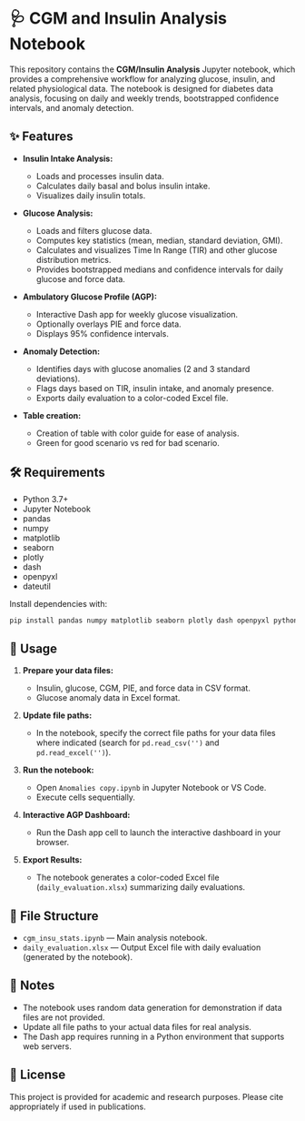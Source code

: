 # 🩺 CGM and Insulin Analysis Notebook

This repository contains the **CGM/Insulin Analysis** Jupyter notebook, which provides a comprehensive workflow for analyzing glucose, insulin, and related physiological data. The notebook is designed for diabetes data analysis, focusing on daily and weekly trends, bootstrapped confidence intervals, and anomaly detection.

## ✨ Features

- **Insulin Intake Analysis:**  
  - Loads and processes insulin data.
  - Calculates daily basal and bolus insulin intake.
  - Visualizes daily insulin totals.

- **Glucose Analysis:**  
  - Loads and filters glucose data.
  - Computes key statistics (mean, median, standard deviation, GMI).
  - Calculates and visualizes Time In Range (TIR) and other glucose distribution metrics.
  - Provides bootstrapped medians and confidence intervals for daily glucose and force data.

- **Ambulatory Glucose Profile (AGP):**  
  - Interactive Dash app for weekly glucose visualization.
  - Optionally overlays PIE and force data.
  - Displays 95% confidence intervals.

- **Anomaly Detection:**  
  - Identifies days with glucose anomalies (2 and 3 standard deviations).
  - Flags days based on TIR, insulin intake, and anomaly presence.
  - Exports daily evaluation to a color-coded Excel file.
 
- **Table creation:**  
  - Creation of table with color guide for ease of analysis.
  - Green for good scenario vs red for bad scenario.


## 🛠️ Requirements

- Python 3.7+
- Jupyter Notebook
- pandas
- numpy
- matplotlib
- seaborn
- plotly
- dash
- openpyxl
- dateutil

Install dependencies with:

```sh
pip install pandas numpy matplotlib seaborn plotly dash openpyxl python-dateutil
```

## 🚀 Usage

1. **Prepare your data files:**  
   - Insulin, glucose, CGM, PIE, and force data in CSV format.
   - Glucose anomaly data in Excel format.

2. **Update file paths:**  
   - In the notebook, specify the correct file paths for your data files where indicated (search for `pd.read_csv('')` and `pd.read_excel('')`).

3. **Run the notebook:**  
   - Open `Anomalies copy.ipynb` in Jupyter Notebook or VS Code.
   - Execute cells sequentially.

4. **Interactive AGP Dashboard:**  
   - Run the Dash app cell to launch the interactive dashboard in your browser.

5. **Export Results:**  
   - The notebook generates a color-coded Excel file (`daily_evaluation.xlsx`) summarizing daily evaluations.

## 📁 File Structure

- `cgm_insu_stats.ipynb` — Main analysis notebook.
- `daily_evaluation.xlsx` — Output Excel file with daily evaluation (generated by the notebook).

## 📝 Notes

- The notebook uses random data generation for demonstration if data files are not provided.
- Update all file paths to your actual data files for real analysis.
- The Dash app requires running in a Python environment that supports web servers.

## 📄 License

This project is provided for academic and research purposes. Please cite appropriately if used in publications.
